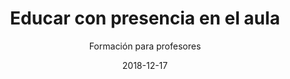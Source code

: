 ---
title: "Educar con presencia en el aula"
subtitle: "Formación para profesores"
type: profesores
date: 2018-12-17
url: "/formacion-profesorado"
infantiltitle: "Un programa bianual para educadores de infantil …"
infantildesc: "El maestro de infantil se debate entre dos mundos.<br>Por un lado trabaja en la escuela, dentro del sistema educativo tradicional. Pero en sus orígenes la escuela no fue pensada para los  niños de la etapa de infantil, y su marco normativo y de relaciones choca frontalmente con las necesidades de los niños de 0-6 años.<br><br>Y, por otro lado, el maestro de infantil sustituye a la familia en los cuidados más básicos, convirtiéndose en un referente afectivo e influyendo decisivamente en el desarrollo emocional de los niños.<br><br>Educar con presencia en el aula aborda la contradicción en la que vive la escuela infantil, y proporciona claridad y reflexión para cambiar las prácticas del educador de infantil, adaptándose a la situación particular de cada centro.<br>¿El resultado? Una mejor atención a los niños y las familias, y una mayor satisfacción y seguridad en el trabajo."
infantilimg: "/img/profesores/formacion_infantil.jpg"
secundariatitle: " … y para educadores de primaria y secundaria"
secundariadesc: "En la actualidad los profesores se enfrentan a un gran desafío para desarrollar su labor docente. Por un lado un sistema con clases masificadas y un programa muy rígido. Por otro lado una perdida de autoridad frente a alumnos que no responden al sistema y a los que, además de enseñar su asignatura, tienen que “acoger” con sus problemas, conflictos y dificultades. En este contexto no es extraño que aparezca la frustración, el estrés y el desánimo.<br>La realidad es que el mundo está cambiando, y el modelo “tradicional” de escuela que hemos heredado en el que el profesor atesora el conocimiento y lo vuelca sobre el alumno, en el que el profesor goza de la autoridad para conseguir la obediencia del alumno, ha quedado desfasado. Hoy sabemos que el alumno puede y quiere tener un papel más activo en su proceso de aprendizaje. La era de la información en la que vivimos pone el conocimiento a disposición de todos. Además los cambios en la sociedad y en el modelo de familia han propiciado la pérdida de la autoridad basada en el poder que tan bien funcionaba en el modelo tradicional.<br>El resultado es que los profesores están sometidos a mucho estrés y a condiciones de trabajo que dificultan su labor. En estas condiciones resulta difícil encontrar la manera de estar en el aula y de relacionarse con los alumnos, la manera de atender a los conflictos y situaciones difíciles que se presentan, o a los problemas que los alumnos traen a la escuela pero que no surgen en ella.<br>“Educar con presencia en el aula” propone un marco de relaciones que restablece la autoridad del profesor basada en la influencia y el respeto. También proporciona una visión nueva del alumno, imprescindible para afrontar conflictos y problemas de comportamiento y emocionales, sin violencia. Desde este nuevo enfoque los profesores pueden desarrollar su trabajo con mayor seguridad, tranquilidad y satisfacción."
secundariaimg: "/img/profesores/formacion_secundaria_primaria.jpg"
programatitle: "Mejora la relación con tus alumnos"
programaimg: "/img/profesores/laura_formacion.jpg"
programadesc: "El programa está dirigido a mejorar la capacidad de cada profesor para establecer con los alumnos vínculos que aseguren una mejor convivencia y que le permitan convertirse en un referente para el grupo.<br><br>En el desarrollo del programa se cuestionan gran parte de las ideas tradicionales acerca de las relaciones en la escuela y la educación. En la actualidad disponemos de una ingente cantidad de información científica acerca de las consecuencias negativas de la disciplina punitiva en la gestión de grupos, de cómo el estrés afecta al aprendizaje, de las estrategias más eficaces para resolver conflictos y problemas de comportamiento, etc. Partiendo de los resultados y conocimientos derivados de la investigación propondremos un enfoque que modifica y fortalece profundamente las relaciones en el ámbito de la escuela.<br><br>Esta formación anual es una oportunidad única de adquirir y mejorar las habilidades del profesor para gestionar el aula con eficacia, mejorar la convivencia, resolver conflictos de manera pacífica y respetuosa, ofrecer apoyo emocional a sus alumnos, fortalecer la relación con ellos, y ganar autoridad.<br><br><h2>Formación práctica, adaptada al centro</h2>El programa tiene una vocación eminentemente práctica con el objetivo de que se traduzca en cambios tangibles en el centro. Por este motivo, se parte de un marco teórico que se adaptará a la realidad del centro, las necesidades de los docentes y las características del alumnado. La arquitectura, organización y medios con los que cuenta la escuela, plantean limitaciones que no se pueden obviar. El trabajo del docente es un trabajo exigente que plantea retos que únicamente este conoce y comprende. Es por ello que el programa se enriquece y personaliza con el trabajo en grupo y las experiencias de todos los participantes.<br><br>Trabajaremos con casos reales de los participantes, aplicando los conceptos teóricos cubiertos en el programa, para obtener una formación perfectamente adaptada a la casuística singular del centro.<br><br>"
basestitle: "Las bases del programa"
base1title: "Disciplina no punitiva"
base1img: "/img/profesores/1_disciplina_no_punitiva.jpg"
base1desc: "**Sí, existe una forma de educar sin recurrir a castigos ni recompensas.** Una disciplina sin castigos ni recompensas, en la que la resolución de los conflictos se centra en la búsqueda de los sentimientos y necesidades subyacentes; la convivencia y el respeto son los ejes desde los que se establecen las normas y los límites; y el liderazgo y la autoridad se basan en la experiencia y la participación."
base2title: "Educación basada en el apego"
base2img: "/img/profesores/2_apego.jpg"
base2desc: "**Las bases de un desarrollo emocional saludable.** Los vínculos saludables durante la primera infancia están relacionados con el desarrollo de la autoestima, la confianza y la autonomía futuros. El equilibrio entre seguridad y autonomía es especialmente importante en situaciones de conflicto, separaciones, adaptaciones y en la relación con las familias."
base3title: "Habilidades de comunicación"
base3img: "/img/profesores/3_comunicacion.jpg"
base3desc: "**Resolver conflictos en el aula.** Una comunicación que fortalece las relaciones y permite la colaboración. Una comunicación no violenta, que ayuda a gestionar conflictos en los que todos ganen."
base4title: "Gestión de las emociones"
base4img: "/img/profesores/4_emociones.jpg"
base4desc: "**El poder de la conexión con los niños.** Las emociones tienen un gran impacto en el aprendizaje. Reconocimiento del estrés y el trauma como las causas primarias de los problemas emocionales y de comportamiento. Escucha empática y aceptación de las emociones del niño. Énfasis en la prevención."
contacto: "¿Te gustaría realizar esta formación en tu centro?¿Tienes alguna pregunta?<br>Ponte en contacto conmigo y te enviaré la descripción completa del programa y las diferentes modalidades."
---